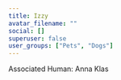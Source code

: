 ```yaml
---
title: Izzy
avatar_filename: ""
social: []
superuser: false
user_groups: ["Pets", "Dogs"]
---
```


Associated Human: Anna Klas
